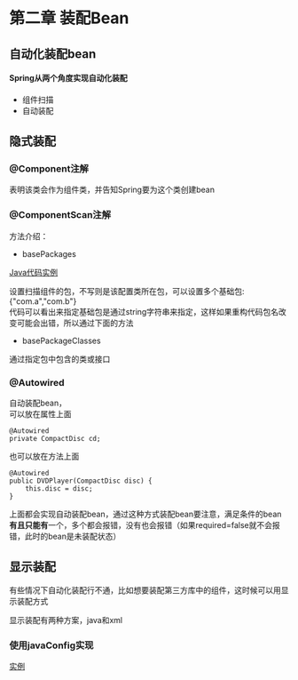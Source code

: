 # 第二章 装配Bean

## 自动化装配bean

#### Spring从两个角度实现自动化装配

* 组件扫描
* 自动装配
## 隐式装配
### @Component注解

表明该类会作为组件类，并告知Spring要为这个类创建bean


### @ComponentScan注解

方法介绍：

* basePackages

[Java代码实例](https://github.com/shanyao19940801/BookeNote/blob/master/SringInAction/springinaction/chapter02/src/main/java/chapter02/CDPlayerConfig.java)

设置扫描组件的包，不写则是该配置类所在包，可以设置多个基础包:{"com.a","com.b"}<br>
代码可以看出来指定基础包是通过string字符串来指定，这样如果重构代码包名改变可能会出错，所以通过下面的方法

* basePackageClasses

通过指定包中包含的类或接口

###  @Autowired

自动装配bean，<br>
可以放在属性上面

	@Autowired
	private CompactDisc cd;
也可以放在方法上面

    @Autowired
    public DVDPlayer(CompactDisc disc) {
        this.disc = disc;
    }

上面都会实现自动装配bean，通过这种方式装配bean要注意，满足条件的bean**有且只能有**一个，多个都会报错，没有也会报错（如果required=false就不会报错，此时的bean是未装配状态）

## 显示装配

有些情况下自动化装配行不通，比如想要装配第三方库中的组件，这时候可以用显示装配方式

显示装配有两种方案，java和xml

### 使用javaConfig实现

[实例](https://github.com/shanyao19940801/BookeNote/blob/master/SringInAction/springinaction/chapter02/src/main/java/chapter02/c03/config/JavaConfig.java)